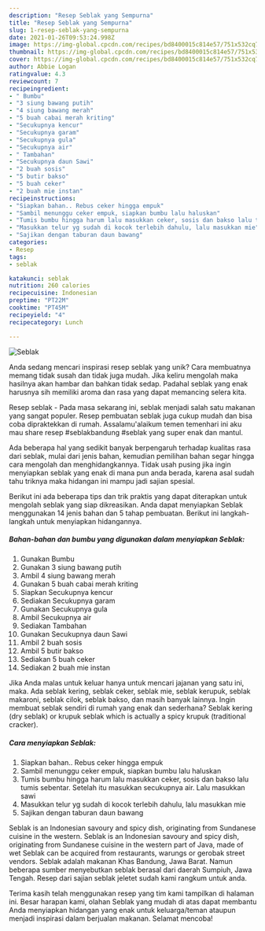 ```yaml
---
description: "Resep Seblak yang Sempurna"
title: "Resep Seblak yang Sempurna"
slug: 1-resep-seblak-yang-sempurna
date: 2021-01-26T09:53:24.998Z
image: https://img-global.cpcdn.com/recipes/bd8400015c814e57/751x532cq70/seblak-foto-resep-utama.jpg
thumbnail: https://img-global.cpcdn.com/recipes/bd8400015c814e57/751x532cq70/seblak-foto-resep-utama.jpg
cover: https://img-global.cpcdn.com/recipes/bd8400015c814e57/751x532cq70/seblak-foto-resep-utama.jpg
author: Abbie Logan
ratingvalue: 4.3
reviewcount: 7
recipeingredient:
- " Bumbu"
- "3 siung bawang putih"
- "4 siung bawang merah"
- "5 buah cabai merah kriting"
- "Secukupnya kencur"
- "Secukupnya garam"
- "Secukupnya gula"
- "Secukupnya air"
- " Tambahan"
- "Secukupnya daun Sawi"
- "2 buah sosis"
- "5 butir bakso"
- "5 buah ceker"
- "2 buah mie instan"
recipeinstructions:
- "Siapkan bahan.. Rebus ceker hingga empuk"
- "Sambil menunggu ceker empuk, siapkan bumbu lalu haluskan"
- "Tumis bumbu hingga harum lalu masukkan ceker, sosis dan bakso lalu tumis sebentar. Setelah itu masukkan secukupnya air. Lalu masukkan sawi"
- "Masukkan telur yg sudah di kocok terlebih dahulu, lalu masukkan mie"
- "Sajikan dengan taburan daun bawang"
categories:
- Resep
tags:
- seblak

katakunci: seblak 
nutrition: 260 calories
recipecuisine: Indonesian
preptime: "PT22M"
cooktime: "PT45M"
recipeyield: "4"
recipecategory: Lunch

---
```



![Seblak](https://img-global.cpcdn.com/recipes/bd8400015c814e57/751x532cq70/seblak-foto-resep-utama.jpg)

Anda sedang mencari inspirasi resep seblak yang unik? Cara membuatnya memang tidak susah dan tidak juga mudah. Jika keliru mengolah maka hasilnya akan hambar dan bahkan tidak sedap. Padahal seblak yang enak harusnya sih memiliki aroma dan rasa yang dapat memancing selera kita.

Resep seblak - Pada masa sekarang ini, seblak menjadi salah satu makanan yang sangat populer. Resep pembuatan seblak juga cukup mudah dan bisa coba dipraktekkan di rumah. Assalamu&#39;alaikum temen temenhari ini aku mau share resep #seblakbandung #seblak yang super enak dan mantul.

Ada beberapa hal yang sedikit banyak berpengaruh terhadap kualitas rasa dari seblak, mulai dari jenis bahan, kemudian pemilihan bahan segar hingga cara mengolah dan menghidangkannya. Tidak usah pusing jika ingin menyiapkan seblak yang enak di mana pun anda berada, karena asal sudah tahu triknya maka hidangan ini mampu jadi sajian spesial.


Berikut ini ada beberapa tips dan trik praktis yang dapat diterapkan untuk mengolah seblak yang siap dikreasikan. Anda dapat menyiapkan Seblak menggunakan 14 jenis bahan dan 5 tahap pembuatan. Berikut ini langkah-langkah untuk menyiapkan hidangannya.

<!--inarticleads1-->

##### Bahan-bahan dan bumbu yang digunakan dalam menyiapkan Seblak:

1. Gunakan  Bumbu
1. Gunakan 3 siung bawang putih
1. Ambil 4 siung bawang merah
1. Gunakan 5 buah cabai merah kriting
1. Siapkan Secukupnya kencur
1. Sediakan Secukupnya garam
1. Gunakan Secukupnya gula
1. Ambil Secukupnya air
1. Sediakan  Tambahan
1. Gunakan Secukupnya daun Sawi
1. Ambil 2 buah sosis
1. Ambil 5 butir bakso
1. Sediakan 5 buah ceker
1. Sediakan 2 buah mie instan


Jika Anda malas untuk keluar hanya untuk mencari jajanan yang satu ini, maka. Ada seblak kering, seblak ceker, seblak mie, seblak kerupuk, seblak makaroni, seblak cilok, seblak bakso, dan masih banyak lainnya. Ingin membuat seblak sendiri di rumah yang enak dan sederhana? Seblak kering (dry seblak) or krupuk seblak which is actually a spicy krupuk (traditional cracker). 

<!--inarticleads2-->

##### Cara menyiapkan Seblak:

1. Siapkan bahan.. Rebus ceker hingga empuk
1. Sambil menunggu ceker empuk, siapkan bumbu lalu haluskan
1. Tumis bumbu hingga harum lalu masukkan ceker, sosis dan bakso lalu tumis sebentar. Setelah itu masukkan secukupnya air. Lalu masukkan sawi
1. Masukkan telur yg sudah di kocok terlebih dahulu, lalu masukkan mie
1. Sajikan dengan taburan daun bawang


Seblak is an Indonesian savoury and spicy dish, originating from Sundanese cuisine in the western. Seblak is an Indonesian savoury and spicy dish, originating from Sundanese cuisine in the western part of Java, made of wet Seblak can be acquired from restaurants, warungs or gerobak street vendors. Seblak adalah makanan Khas Bandung, Jawa Barat. Namun beberapa sumber menyebutkan seblak berasal dari daerah Sumpiuh, Jawa Tengah. Resep dari sajian seblak jeletet sudah kami rangkum untuk anda. 

Terima kasih telah menggunakan resep yang tim kami tampilkan di halaman ini. Besar harapan kami, olahan Seblak yang mudah di atas dapat membantu Anda menyiapkan hidangan yang enak untuk keluarga/teman ataupun menjadi inspirasi dalam berjualan makanan. Selamat mencoba!
